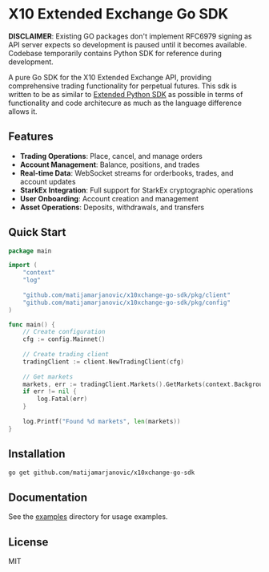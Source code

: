 # X10 Extended Exchange Go SDK

**DISCLAIMER**: Existing GO packages don't implement RFC6979 signing as API server expects so development is paused until it becomes available.
Codebase temporarily contains Python SDK for reference during development.

A pure Go SDK for the X10 Extended Exchange API, providing comprehensive trading functionality for perpetual futures. This sdk is written to be as similar to [Extended Python SDK](https://github.com/x10xchange/python_sdk) as possible in terms of functionality and code architecure as much as the language difference allows it. 

## Features

- **Trading Operations**: Place, cancel, and manage orders
- **Account Management**: Balance, positions, and trades
- **Real-time Data**: WebSocket streams for orderbooks, trades, and account updates
- **StarkEx Integration**: Full support for StarkEx cryptographic operations
- **User Onboarding**: Account creation and management
- **Asset Operations**: Deposits, withdrawals, and transfers

## Quick Start

```go
package main

import (
    "context"
    "log"
    
    "github.com/matijamarjanovic/x10xchange-go-sdk/pkg/client"
    "github.com/matijamarjanovic/x10xchange-go-sdk/pkg/config"
)

func main() {
    // Create configuration
    cfg := config.Mainnet()
    
    // Create trading client
    tradingClient := client.NewTradingClient(cfg)
    
    // Get markets
    markets, err := tradingClient.Markets().GetMarkets(context.Background())
    if err != nil {
        log.Fatal(err)
    }
    
    log.Printf("Found %d markets", len(markets))
}
```

## Installation

```bash
go get github.com/matijamarjanovic/x10xchange-go-sdk
```

## Documentation

See the [examples](./examples/) directory for usage examples.

## License

MIT
